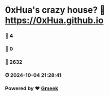 # 0xHua's crazy house? :link: https://0xHua.github.io 
### :page_facing_up: [4](https://0xHua.github.io/tag.html) 
### :speech_balloon: 0 
### :hibiscus: 2632 
### :alarm_clock: 2024-10-04 21:28:41 
### Powered by :heart: [Gmeek](https://github.com/Meekdai/Gmeek)
